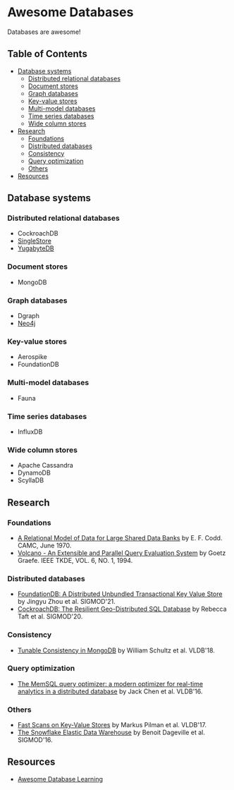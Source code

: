 # Awesome Databases

Databases are awesome!

## Table of Contents

* [Database systems](#database-systems)
  * [Distributed relational databases](#distributed-relational-databases)
  * [Document stores](#document-stores)
  * [Graph databases](#graph-databases)
  * [Key-value stores](#key-value-stores)
  * [Multi-model databases](#multi-model-databases)
  * [Time series databases](#time-series-databases)
  * [Wide column stores](#wide-column-stores)
* [Research](#research)
  * [Foundations](#foundations)
  * [Distributed databases](#distributed-databases)
  * [Consistency](#consistency)
  * [Query optimization](#query-optimization)
  * [Others](#others)
* [Resources](#resources)

## Database systems

### Distributed relational databases

* CockroachDB
* [SingleStore](https://www.singlestore.com)
* [YugabyteDB](https://www.yugabyte.com)

### Document stores

* MongoDB

### Graph databases

* Dgraph
* [Neo4j](https://neo4j.com)

### Key-value stores

* Aerospike
* FoundationDB

### Multi-model databases

* Fauna

### Time series databases

* InfluxDB

### Wide column stores

* Apache Cassandra
* DynamoDB
* ScyllaDB

## Research

### Foundations

* [A Relational Model of Data for Large Shared Data Banks](https://www.seas.upenn.edu/~zives/03f/cis550/codd.pdf) by E. F. Codd. CAMC, June 1970.
* [Volcano - An Extensible and Parallel Query Evaluation System](https://paperhub.s3.amazonaws.com/dace52a42c07f7f8348b08dc2b186061.pdf) by Goetz Graefe. IEEE TKDE, VOL. 6, NO. 1, 1994.

### Distributed databases

* [FoundationDB: A Distributed Unbundled Transactional Key Value Store](https://www.foundationdb.org/files/fdb-paper.pdf) by Jingyu Zhou et al. SIGMOD'21.
* [CockroachDB: The Resilient Geo-Distributed SQL Database](https://resources.cockroachlabs.com/guides/cockroachdb-the-resilient-geo-distributed-sql-database-sigmod-2020) by Rebecca Taft et al. SIGMOD'20.

### Consistency

* [Tunable Consistency in MongoDB](http://www.vldb.org/pvldb/vol12/p2071-schultz.pdf) by William Schultz et al. VLDB'18.

### Query optimization

* [The MemSQL query optimizer: a modern optimizer for real-time analytics in a distributed database](https://15721.courses.cs.cmu.edu/spring2020/papers/20-optimizer2/chen-vldb2016.pdf) by Jack Chen et al. VLDB'16.

### Others

* [Fast Scans on Key-Value Stores](http://www.vldb.org/pvldb/vol10/p1526-bocksrocker.pdf) by Markus Pilman et al. VLDB'17.
* [The Snowflake Elastic Data Warehouse](https://dl.acm.org/doi/pdf/10.1145/2882903.2903741) by Benoit Dageville et al. SIGMOD'16.

## Resources

* [Awesome Database Learning](https://github.com/pingcap/awesome-database-learning)

